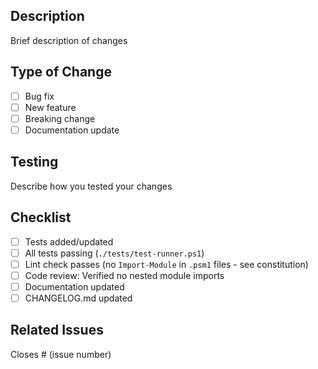 ## Description

Brief description of changes

## Type of Change

- [ ] Bug fix
- [ ] New feature
- [ ] Breaking change
- [ ] Documentation update

## Testing

Describe how you tested your changes

## Checklist

- [ ] Tests added/updated
- [ ] All tests passing (`./tests/test-runner.ps1`)
- [ ] Lint check passes (no `Import-Module` in `.psm1` files - see constitution)
- [ ] Code review: Verified no nested module imports
- [ ] Documentation updated
- [ ] CHANGELOG.md updated

## Related Issues

Closes # (issue number)
